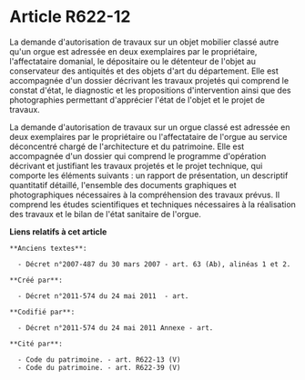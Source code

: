 # Article R622-12

La demande d'autorisation de travaux sur un objet mobilier classé autre qu'un orgue est adressée en deux exemplaires par le
propriétaire, l'affectataire domanial, le dépositaire ou le détenteur de l'objet au conservateur des antiquités et des objets
d'art du département. Elle est accompagnée d'un dossier décrivant les travaux projetés qui comprend le constat d'état, le
diagnostic et les propositions d'intervention ainsi que des photographies permettant d'apprécier l'état de l'objet et le
projet de travaux.

La demande d'autorisation de travaux sur un orgue classé est adressée en deux exemplaires par le propriétaire ou
l'affectataire de l'orgue au service déconcentré chargé de l'architecture et du patrimoine. Elle est accompagnée d'un dossier
qui comprend le programme d'opération décrivant et justifiant les travaux projetés et le projet technique, qui comporte les
éléments suivants : un rapport de présentation, un descriptif quantitatif détaillé, l'ensemble des documents graphiques et
photographiques nécessaires à la compréhension des travaux prévus. Il comprend les études scientifiques et techniques
nécessaires à la réalisation des travaux et le bilan de l'état sanitaire de l'orgue.

**Liens relatifs à cet article**

	**Anciens textes**:

	  - Décret n°2007-487 du 30 mars 2007 - art. 63 (Ab), alinéas 1 et 2.

	**Créé par**:

	  - Décret n°2011-574 du 24 mai 2011  - art.

	**Codifié par**:

	  - Décret n°2011-574 du 24 mai 2011 Annexe - art.

	**Cité par**:

	  - Code du patrimoine. - art. R622-13 (V)
	  - Code du patrimoine. - art. R622-39 (V)

